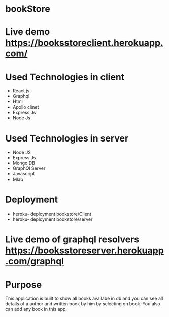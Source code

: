 # bookStore

# Live demo https://booksstoreclient.herokuapp.com/

# Used Technologies in client
* React js
* Graphql
* Html
* Apollo clinet
* Express Js
* Node Js

# Used Technologies in server
* Node JS
* Express Js
* Mongo DB
* GraphQl Server
* Javascript
* Mlab

# Deployment 
* heroku- deployment bookstore/Client
* heroku- deployment bookstore/server

# Live demo of graphql resolvers https://booksstoreserver.herokuapp.com/graphql 


# Purpose
This application is built to show all books availabe in db and you can see all details of a author and written book by him by selecting on book. You also can add any book in this app.



